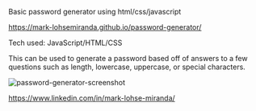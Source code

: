 Basic password generator using html/css/javascript


https://mark-lohsemiranda.github.io/password-generator/

Tech used: JavaScript/HTML/CSS

This can be used to generate a password based off of answers to a few questions such as length, lowercase, uppercase, or special characters.

![password-generator-screenshot](https://user-images.githubusercontent.com/83737312/133911806-d817e118-32f3-4636-b6bf-09f47fc04ac8.png)

https://www.linkedin.com/in/mark-lohse-miranda/
